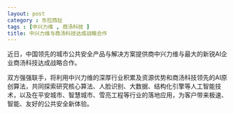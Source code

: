 ```yaml
---
layout: post
category : 东拉西扯
tags : [中兴力维 , 商汤科技 ]
title: 中兴力维与商汤科技达成战略合作
---
```


近日，中国领先的城市公共安全产品与解决方案提供商中兴力维与最大的新锐AI企业商汤科技达成战略合作。

双方强强联手，将利用中兴力维的深厚行业积累及资源优势和商汤科技领先的AI原创算法，共同探索研究核心算法、人脸识别、大数据、结构化引擎等人工智能技术，以及在平安城市、智慧城市、雪亮工程等行业的落地应用，为客户带来极速、智能、友好的公共安全新体验。